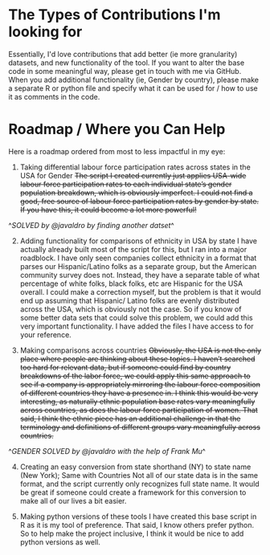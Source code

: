 # The Types of Contributions I'm looking for
Essentially, I'd love contributions that add better (ie more granularity) datasets, and new functionality of the tool. If you want to alter the base code in some meaningful way, please get in touch with me via GitHub. When you add additional functionality (ie, Gender by country), please make a separate R or python file and specify what it can be used for / how to use it as comments in the code.

# Roadmap / Where you Can Help
Here is a roadmap ordered from most to less impactful in my eye:

1. Taking differential labour force participation rates across states in the USA for Gender
~~The script I created currently just applies USA-wide labour force participation rates to each individual state’s gender population breakdown, which is obviously imperfect. I could not find a good, free source of labour force participation rates by gender by state. If you have this, it could become a lot more powerful!~~

^*SOLVED by @javaldro by finding another datset*^

2. Adding functionality for comparisons of ethnicity in USA by state
I have actually already built most of the script for this, but I ran into a major roadblock. I have only seen companies collect ethnicity in a format that parses our Hispanic/Latino folks as a separate group, but the American community survey does not. Instead, they have a separate table of what percentage of white folks, black folks, etc are Hispanic for the USA overall. I could make a correction myself, but the problem is that it would end up assuming that Hispanic/ Latino folks are evenly distributed across the USA, which is obviously not the case. So if you know of some better data sets that could solve this problem, we could add this very important functionality. I have added the files I have access to for your reference. 

3. Making comparisons across countries
~~Obviously, the USA is not the only place where people are thinking about these topics. I haven’t searched too hard for relevant data, but if someone could find by country breakdowns of the labor force, we could apply this same approach to see if a company is appropriately mirroring the labour force composition of different countries they have a presence in. I think this would be very interesting, as naturally ethnic population base rates vary meaningfully across countries, as does the labour force participation of women. That said, I think the ethnic piece has an additional challenge in that the terminology and definitions of different groups vary meaningfully across countries.~~

^*GENDER SOLVED by @javaldro with the help of Frank Mu*^

4. Creating an easy conversion from state shorthand (NY) to state name (New York); Same with Countries
Not all of our state data is in the same format, and the script currently only recognizes full state name. It would be great if someone could create a framework for this conversion to make all of our lives a bit easier. 

5. Making python versions of these tools
I have created this base script in R as it is my tool of preference. That said, I know others prefer python. So to help make the project inclusive, I think it would be nice to add python versions as well. 
